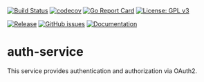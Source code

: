 [![Build Status](https://travis-ci.org/rebel-l/auth-service.svg?branch=master)](https://travis-ci.org/rebel-l/auth-service) 
[![codecov](https://codecov.io/gh/rebel-l/auth-service/branch/master/graph/badge.svg)](https://codecov.io/gh/rebel-l/auth-service)
[![Go Report Card](https://goreportcard.com/badge/github.com/rebel-l/auth-service)](https://goreportcard.com/report/github.com/rebel-l/auth-service)
[![License: GPL v3](https://img.shields.io/badge/License-GPLv3-blue.svg)](https://www.gnu.org/licenses/gpl-3.0)

[![Release](https://img.shields.io/github/release/rebel-l/auth-service.svg?label=Release)](https://github.com/rebel-l/auth-service/releases)
[![GitHub issues](https://img.shields.io/github/issues/rebel-l/auth-service.svg)](https://github.com/rebel-l/auth-service/issues)
[![Documentation](https://godoc.org/github.com/rebel-l/auth-service?status.svg)](https://godoc.org/github.com/rebel-l/auth-service)


# auth-service
This service provides authentication and authorization via OAuth2.
